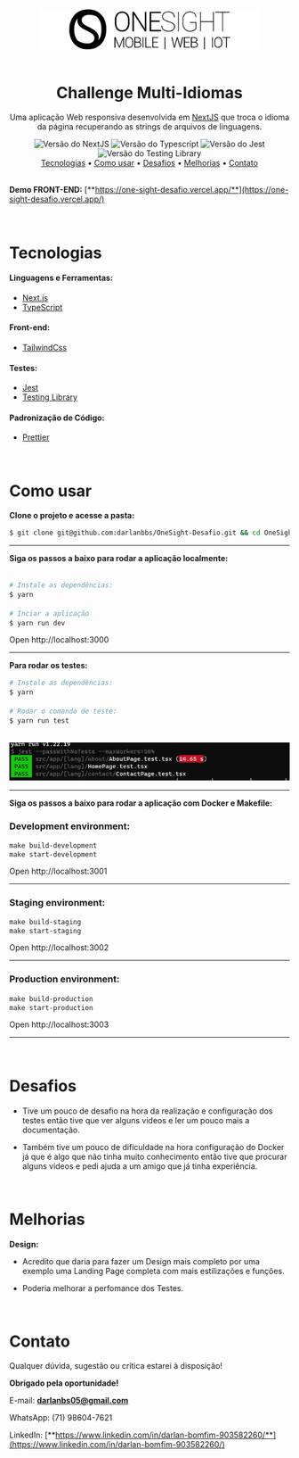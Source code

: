 <div align="center">
    <img src="https://github.com/darlanbbs/OneSight-Desafio/blob/main/public/onesightLayout/logo.png" alt="Logo" width="400px"/>
</div>

<br/>

<div align="center">
    <h1>Challenge Multi-Idiomas</h1>
    <p align="center">Uma aplicação Web responsiva desenvolvida em <a href="https://nextjs.org/">NextJS</a> que troca o idioma da página recuperando as strings de arquivos de linguagens.
    </p>
</div>

<div align="center">
    <img src="https://img.shields.io/static/v1?label=NextJS&message=13.1.6&color=#009CA3%3CCOLOR%3E&style=plastic%3CSTYLE%3E&logo=react%3CLOGO%3E" alt="Versão do NextJS" />
    <img src="https://img.shields.io/static/v1?label=Typescript&message=4.9.5&color=#009CA3%3CCOLOR%3E&style=plastic%3CSTYLE%3E&logo=react%3CLOGO%3E" alt="Versão do Typescript" />
    <img src="https://img.shields.io/static/v1?label=Jest&message=29.5.0&color=#009CA3%3CCOLOR%3E&style=plastic%3CSTYLE%3E&logo=react%3CLOGO%3E" alt="Versão do Jest" />
    <img src="https://img.shields.io/static/v1?label=Testing%20Library&message=14.0.0&color=#009CA3%3CCOLOR%3E&style=plastic%3CSTYLE%3E&logo=react%3CLOGO%3E" alt="Versão do Testing Library" />
</div>

<div align="center">
    <a href="#tecnologias">Tecnologias</a> •
    <a href="#como-usar">Como usar</a> •
    <a href="#desafios">Desafios</a> •
    <a href="#melhorias">Melhorias</a> •
    <a href="#contato"> Contato</a>
</div><br>

**Demo FRONT-END:** [**https://one-sight-desafio.vercel.app/**](https://one-sight-desafio.vercel.app/)

<br/>

# Tecnologias
#### Linguagens e Ferramentas:
- [Next.js](https://nextjs.org/)
- [TypeScript](https://www.typescriptlang.org/)

#### Front-end:
- [TailwindCss](https://tailwindcss.com/docs/)

#### Testes:
- [Jest](https://jestjs.io/)
- [Testing Library](https://testing-library.com/)

#### Padronização de Código:
- [Prettier](https://prettier.io/)

<br/>

# Como usar
**Clone o projeto e acesse a pasta:**

```bash
$ git clone git@github.com:darlanbbs/OneSight-Desafio.git && cd OneSight-Desafio
```

___

**Siga os passos a baixo para rodar a aplicação localmente:**

```bash

# Instale as dependências:
$ yarn

# Inciar a aplicação
$ yarn run dev
```

Open http://localhost:3000

___

**Para rodar os testes:**
```bash
# Instale as dependências:
$ yarn

# Rodar o comando de teste:
$ yarn run test
```

<br/>

<div align="left">
    <img src="https://github.com/darlanbbs/OneSight-Desafio/blob/main/public/onesightLayout/tests.png" alt="Tests"/>
</div>

___


**Siga os passos a baixo para rodar a aplicação com Docker e Makefile:**

### Development environment:

```
make build-development
make start-development
```

Open http://localhost:3001

___

### Staging environment:

```
make build-staging
make start-staging
```

Open http://localhost:3002

___

### Production environment:

```
make build-production
make start-production
```

Open http://localhost:3003

___

<br/>

# Desafios
- <p>Tive um pouco de desafio na hora da realização e configuração dos testes então tive que ver alguns videos e ler um pouco mais a documentação.</p>

- <p>Também tive um pouco de dificuldade na hora configuração do Docker já que é algo que não tinha muito conhecimento então tive que procurar alguns videos e pedi ajuda a um amigo que já tinha experiência.</p>

<br/>

# Melhorias
**Design:**
- <p>Acredito que daria para fazer um Design mais completo por uma exemplo uma Landing Page completa com mais estilizações e funções.</p>

- <p>Poderia melhorar a perfomance dos Testes.</p>
<br/>

# Contato

Qualquer dúvida, sugestão ou crítica estarei à disposição!

**Obrigado pela oportunidade!**

E-mail: **darlanbs05@gmail.com**

WhatsApp: (71) 98604-7621

LinkedIn: [**https://www.linkedin.com/in/darlan-bomfim-903582260/**](https://www.linkedin.com/in/darlan-bomfim-903582260/)
